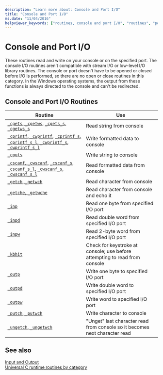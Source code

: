 ```yaml
---
description: "Learn more about: Console and Port I/O"
title: "Console and Port I/O"
ms.date: "11/04/2016"
helpviewer_keywords: ["routines, console and port I/O", "routines", "ports, I/O routines", "I/O [CRT], console", "I/O [CRT], port", "I/O routines, console and port I/O"]
---
```

# Console and Port I/O

These routines read and write on your console or on the specified port. The console I/O routines aren't compatible with stream I/O or low-level I/O library routines. The console or port doesn't have to be opened or closed before I/O is performed, so there are no open or close routines in this category. In the Windows operating systems, the output from these functions is always directed to the console and can't be redirected.

## Console and Port I/O Routines

|Routine|Use|
|-------------|---------|
|[`_cgets`, `_cgetws`](../c-runtime-library/cgets-cgetws.md), [`_cgets_s`, `_cgetws_s`](../c-runtime-library/reference/cgets-s-cgetws-s.md)|Read string from console|
|[`_cprintf`, `_cwprintf`](../c-runtime-library/reference/cprintf-cprintf-l-cwprintf-cwprintf-l.md), [`_cprintf_s`, `_cprintf_s_l`, `_cwprintf_s`, `_cwprintf_s_l`](../c-runtime-library/reference/cprintf-s-cprintf-s-l-cwprintf-s-cwprintf-s-l.md)|Write formatted data to console|
|[`_cputs`](../c-runtime-library/reference/cputs-cputws.md)|Write string to console|
|[`_cscanf`, `_cwscanf`](../c-runtime-library/reference/cscanf-cscanf-l-cwscanf-cwscanf-l.md), [`_cscanf_s`, `_cscanf_s_l`, `_cwscanf_s`, `_cwscanf_s_l`](../c-runtime-library/reference/cscanf-s-cscanf-s-l-cwscanf-s-cwscanf-s-l.md)|Read formatted data from console|
|[`_getch`, `_getwch`](../c-runtime-library/reference/getch-getwch.md)|Read character from console|
|[`_getche`, `_getwche`](../c-runtime-library/reference/getch-getwch.md)|Read character from console and echo it|
|[`_inp`](../c-runtime-library/inp-inpw-inpd.md)|Read one byte from specified I/O port|
|[`_inpd`](../c-runtime-library/inp-inpw-inpd.md)|Read double word from specified I/O port|
|[`_inpw`](../c-runtime-library/inp-inpw-inpd.md)|Read 2-byte word from specified I/O port|
|[`_kbhit`](../c-runtime-library/reference/kbhit.md)|Check for keystroke at console; use before attempting to read from console|
|[`_outp`](../c-runtime-library/outp-outpw-outpd.md)|Write one byte to specified I/O port|
|[`_outpd`](../c-runtime-library/outp-outpw-outpd.md)|Write double word to specified I/O port|
|[`_outpw`](../c-runtime-library/outp-outpw-outpd.md)|Write word to specified I/O port|
|[`_putch`, `_putwch`](../c-runtime-library/reference/putch-putwch.md)|Write character to console|
|[`_ungetch`, `_ungetwch`](../c-runtime-library/reference/ungetch-ungetwch-ungetch-nolock-ungetwch-nolock.md)|"Unget" last character read from console so it becomes next character read|

## See also

[Input and Output](../c-runtime-library/input-and-output.md)\
[Universal C runtime routines by category](../c-runtime-library/run-time-routines-by-category.md)
